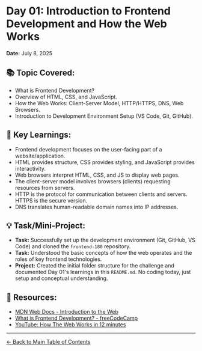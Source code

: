 # Day 01: Introduction to Frontend Development and How the Web Works

**Date:** July 8, 2025

## 📚 Topic Covered:

- What is Frontend Development?
- Overview of HTML, CSS, and JavaScript.
- How the Web Works: Client-Server Model, HTTP/HTTPS, DNS, Web Browsers.
- Introduction to Development Environment Setup (VS Code, Git, GitHub).

## 📝 Key Learnings:

- Frontend development focuses on the user-facing part of a website/application.
- HTML provides structure, CSS provides styling, and JavaScript provides interactivity.
- Web browsers interpret HTML, CSS, and JS to display web pages.
- The client-server model involves browsers (clients) requesting resources from servers.
- HTTP is the protocol for communication between clients and servers. HTTPS is the secure version.
- DNS translates human-readable domain names into IP addresses.

## 💡 Task/Mini-Project:

- **Task:** Successfully set up the development environment (Git, GitHub, VS Code) and cloned the `frontend-180` repository.
- **Task:** Understood the basic concepts of how the web operates and the roles of key frontend technologies.
- **Project:** Created the initial folder structure for the challenge and documented Day 01's learnings in this `README.md`. No coding today, just setup and conceptual understanding.

## 🔗 Resources:

- [MDN Web Docs - Introduction to the Web](https://developer.mozilla.org/en-US/docs/Web/Tutorials/Intro_to_HTML/How_the_Web_works)
- [What is Frontend Development? - freeCodeCamp](https://www.freecodecamp.org/news/what-is-front-end-development/)
- [YouTube: How The Web Works in 12 minutes](https://youtu.be/hJHvdBlSxug)

---

[← Back to Main Table of Contents](../README.md)
